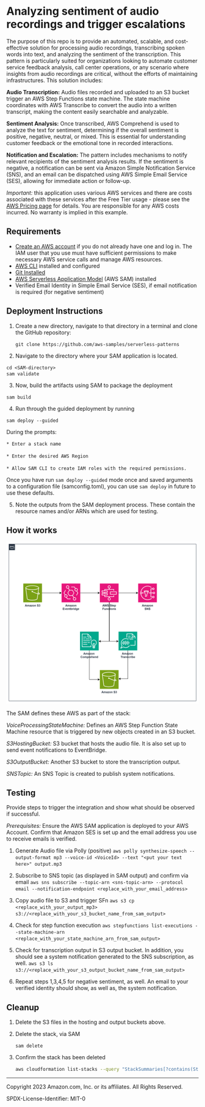 # Analyzing sentiment of audio recordings and trigger escalations

The purpose of this repo is to provide an automated, scalable, and cost-effective solution for processing audio recordings, transcribing spoken words into text, and analyzing the sentiment of the transcription. This pattern is particularly suited for organizations looking to automate customer service feedback analysis, call center operations, or any scenario where insights from audio recordings are critical, without the efforts of maintaining infrastructures. This solution includes:

**Audio Transcription:** Audio files recorded and uploaded to an S3 bucket trigger an AWS Step Functions state machine. The state machine coordinates with AWS Transcribe to convert the audio into a written transcript, making the content easily searchable and analyzable.

**Sentiment Analysis:** Once transcribed, AWS Comprehend is used to analyze the text for sentiment, determining if the overall sentiment is positive, negative, neutral, or mixed. This is essential for understanding customer feedback or the emotional tone in recorded interactions.

**Notification and Escalation:** The pattern includes mechanisms to notify relevant recipients of the sentiment analysis results. If the sentiment is negative, a notification can be sent via Amazon Simple Notification Service (SNS), and an email can be dispatched using AWS Simple Email Service (SES), allowing for immediate action or follow-up.

*Important:* this application uses various AWS services and there are costs associated with these services after the Free Tier usage - please see the [AWS Pricing page](https://aws.amazon.com/pricing/) for details. You are responsible for any AWS costs incurred. No warranty is implied in this example.

## Requirements

* [Create an AWS account](https://portal.aws.amazon.com/gp/aws/developer/registration/index.html) if you do not already have one and log in. The IAM user that you use must have sufficient permissions to make necessary AWS service calls and manage AWS resources.
* [AWS CLI](https://docs.aws.amazon.com/cli/latest/userguide/install-cliv2.html) installed and configured
* [Git Installed](https://git-scm.com/book/en/v2/Getting-Started-Installing-Git)
* [AWS Serverless Application Model](https://docs.aws.amazon.com/serverless-application-model/latest/developerguide/serverless-sam-cli-install.html) (AWS SAM) installed
* Verified Email Identity in Simple Email Service (SES), if email notification is required (for negative sentiment)

## Deployment Instructions

1. Create a new directory, navigate to that directory in a terminal and clone the GitHub repository:
    ``` 
    git clone https://github.com/aws-samples/serverless-patterns
    ```
2. Navigate to the directory where your SAM application is located. 

```
cd <SAM-directory>
sam validate 
```
3. Now, build the artifacts using SAM to package the deployment

```
sam build
```

4. Run through the guided deployment by running

```
sam deploy --guided 

```
During the prompts:

    * Enter a stack name

    * Enter the desired AWS Region

    * Allow SAM CLI to create IAM roles with the required permissions.

Once you have run `sam deploy --guided` mode once and saved arguments to a configuration file (samconfig.toml), you can use `sam deploy` in future to use these defaults.

5. Note the outputs from the SAM deployment process. These contain the resource names and/or ARNs which are used for testing.

## How it works

![architecture_diagram](./images/architecture.png)

The SAM defines these AWS as part of the stack: 

*VoiceProcessingStateMachine:* Defines an AWS Step Function State Machine resource that is triggered by new objects created in an S3 bucket. 

*S3HostingBucket:* S3 bucket that hosts the audio file. It is also set up to send event notifications to EventBridge. 

*S3OutputBucket:* Another S3 bucket to store the transcription output. 

*SNSTopic:* An SNS Topic is created to publish system notifications. 


## Testing

Provide steps to trigger the integration and show what should be observed if successful.

*Prerequisites:* Ensure the AWS SAM application is deployed to your AWS Account. Confirm that Amazon SES is set up and the email address you use to receive emails is verified. 

1. Generate Audio file via Polly (positive) ``` aws polly synthesize-speech --output-format mp3 --voice-id <VoiceId> --text "<put your text here>" output.mp3 ```

1. Subscribe to SNS topic (as displayed in SAM output) and confirm via email ```aws sns subscribe --topic-arn <sns-topic-arn> --protocol email --notification-endpoint <replace_with_your_email_address>```

1. Copy audio file to S3 and trigger SFn ```aws s3 cp <replace_with_your_output_mp3> s3://<replace_with_your_s3_bucket_name_from_sam_output>```

1. Check for step function execution ```aws stepfunctions list-executions --state-machine-arn <replace_with_your_state_machine_arn_from_sam_output>```

1. Check for transcription output in S3 output bucket. In addition, you should see a system notification generated to the SNS subscription, as well. ```aws s3 ls s3://<replace_with_your_s3_output_bucket_name_from_sam_output>```

1. Repeat steps 1,3,4,5 for negative sentiment, as well. An email to your verified identity should show, as well as, the system notification.

## Cleanup
 
1. Delete the S3 files in the hosting and output buckets above.

1. Delete the stack, via SAM
    ```
    sam delete
    ```
1. Confirm the stack has been deleted
    ```bash
    aws cloudformation list-stacks --query "StackSummaries[?contains(StackName,'STACK_NAME')].StackStatus"
    ```
    
----
Copyright 2023 Amazon.com, Inc. or its affiliates. All Rights Reserved.

SPDX-License-Identifier: MIT-0
